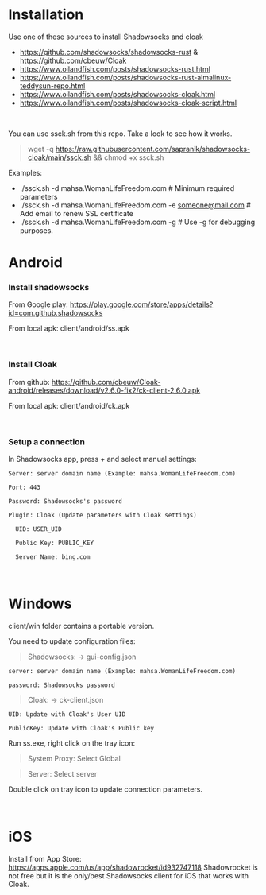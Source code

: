 # Installation
Use one of these sources to install Shadowsocks and cloak
  - https://github.com/shadowsocks/shadowsocks-rust & https://github.com/cbeuw/Cloak
  - https://www.oilandfish.com/posts/shadowsocks-rust.html
  - https://www.oilandfish.com/posts/shadowsocks-rust-almalinux-teddysun-repo.html
  - https://www.oilandfish.com/posts/shadowsocks-cloak.html
  - https://www.oilandfish.com/posts/shadowsocks-cloak-script.html

&nbsp;

You can use ssck.sh from this repo. Take a look to see how it works.

  > wget -q https://raw.githubusercontent.com/sapranik/shadowsocks-cloak/main/ssck.sh && chmod +x ssck.sh

Examples:
  - ./ssck.sh -d mahsa.WomanLifeFreedom.com  # Minimum required parameters
  - ./ssck.sh -d mahsa.WomanLifeFreedom.com -e someone@mail.com # Add email to renew SSL certificate
  - ./ssck.sh -d mahsa.WomanLifeFreedom.com -g # Use -g for debugging purposes.


# Android
### Install shadowsocks

  From Google play: https://play.google.com/store/apps/details?id=com.github.shadowsocks

  From local apk: client/android/ss.apk

&nbsp;

### Install Cloak
  From github: https://github.com/cbeuw/Cloak-android/releases/download/v2.6.0-fix2/ck-client-2.6.0.apk

  From local apk: client/android/ck.apk

&nbsp;

### Setup a connection
  In Shadowsocks app, press + and select manual settings:

    Server: server domain name (Example: mahsa.WomanLifeFreedom.com)

    Port: 443

    Password: Shadowsocks's password

    Plugin: Cloak (Update parameters with Cloak settings)

      UID: USER_UID

      Public Key: PUBLIC_KEY

      Server Name: bing.com

&nbsp;

# Windows

client/win folder contains a portable version.

You need to update configuration files:

  > Shadowsocks: -> gui-config.json

    server: server domain name (Example: mahsa.WomanLifeFreedom.com)

    password: Shadowsocks password

  > Cloak: -> ck-client.json

    UID: Update with Cloak's User UID

    PublicKey: Update with Cloak's Public key

Run ss.exe, right click on the tray icon:
  > System Proxy: Select Global

  > Server: Select server

Double click on tray icon to update connection parameters.

&nbsp;

# iOS
Install from App Store: https://apps.apple.com/us/app/shadowrocket/id932747118
Shadowrocket is not free but it is the only/best Shadowsocks client for iOS that works with Cloak.
